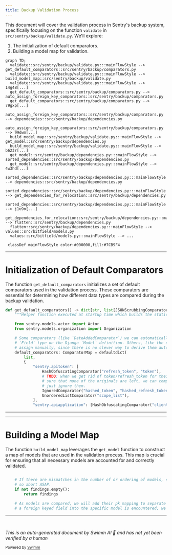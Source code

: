 ```yaml
---
title: Backup Validation Process
---
```

This document will cover the validation process in Sentry's backup system, specifically focusing on the function `validate` in `src/sentry/backup/validate.py`. We'll explore:

1. The initialization of default comparators.
2. Building a model map for validation.

```mermaid
graph TD;
  validate::src/sentry/backup/validate.py:::mainFlowStyle --> get_default_comparators::src/sentry/backup/comparators.py
  validate::src/sentry/backup/validate.py:::mainFlowStyle --> build_model_map::src/sentry/backup/validate.py
  validate::src/sentry/backup/validate.py:::mainFlowStyle --> 14g48[...]
  get_default_comparators::src/sentry/backup/comparators.py --> auto_assign_foreign_key_comparators::src/sentry/backup/comparators.py
  get_default_comparators::src/sentry/backup/comparators.py --> 79gxp[...]
  auto_assign_foreign_key_comparators::src/sentry/backup/comparators.py --> dependencies::src/sentry/backup/dependencies.py
  auto_assign_foreign_key_comparators::src/sentry/backup/comparators.py --> 99dwm[...]
  build_model_map::src/sentry/backup/validate.py:::mainFlowStyle --> get_model::src/sentry/backup/dependencies.py
  build_model_map::src/sentry/backup/validate.py:::mainFlowStyle --> b623r[...]
  get_model::src/sentry/backup/dependencies.py:::mainFlowStyle --> sorted_dependencies::src/sentry/backup/dependencies.py
  get_model::src/sentry/backup/dependencies.py:::mainFlowStyle --> 4w3hd[...]
  sorted_dependencies::src/sentry/backup/dependencies.py:::mainFlowStyle --> dependencies::src/sentry/backup/dependencies.py
  sorted_dependencies::src/sentry/backup/dependencies.py:::mainFlowStyle --> get_dependencies_for_relocation::src/sentry/backup/dependencies.py
  sorted_dependencies::src/sentry/backup/dependencies.py:::mainFlowStyle --> j1u9o[...]
  get_dependencies_for_relocation::src/sentry/backup/dependencies.py:::mainFlowStyle --> flatten::src/sentry/backup/dependencies.py
  flatten::src/sentry/backup/dependencies.py:::mainFlowStyle --> values::src/bitfield/models.py
  values::src/bitfield/models.py:::mainFlowStyle --> ...

 classDef mainFlowStyle color:#000000,fill:#7CB9F4
```

<SwmSnippet path="/src/sentry/backup/comparators.py" line="783">

---

# Initialization of Default Comparators

The function `get_default_comparators` initializes a set of default comparators used in the validation process. These comparators are essential for determining how different data types are compared during the backup validation.

```python
def get_default_comparators() -> dict[str, list[JSONScrubbingComparator]]:
    """Helper function executed at startup time which builds the static default comparators map."""

    from sentry.models.actor import Actor
    from sentry.models.organization import Organization

    # Some comparators (like `DateAddedComparator`) we can automatically assign by inspecting the
    # `Field` type on the Django `Model` definition. Others, like the ones in this map, we must
    # assign manually, since there is no clever way to derive them automatically.
    default_comparators: ComparatorMap = defaultdict(
        list,
        {
            "sentry.apitoken": [
                HashObfuscatingComparator("refresh_token", "token"),
                # TODO: when we get rid of token/refresh_token for their hashed versions, and are
                # sure that none of the originals are left, we can compare these above. Until then,
                # just ignore them.
                IgnoredComparator("hashed_token", "hashed_refresh_token", "token_last_characters"),
                UnorderedListComparator("scope_list"),
            ],
            "sentry.apiapplication": [HashObfuscatingComparator("client_id", "client_secret")],
```

---

</SwmSnippet>

<SwmSnippet path="/src/sentry/backup/validate.py" line="190">

---

# Building a Model Map

The function `build_model_map` leverages the `get_model` function to construct a map of models that are used in the validation process. This map is crucial for ensuring that all necessary models are accounted for and correctly validated.

```python

    # If there are mismatches in the number of or ordering of models, something is seriously wrong,
    # so abort ASAP.
    if not findings.empty():
        return findings

    # As models are compared, we will add their pk mapping to separate `PrimaryKeyMaps`. Then, when
    # a foreign keyed field into the specific model is encountered, we will be able to ensure that
```

---

</SwmSnippet>

&nbsp;

*This is an auto-generated document by Swimm AI 🌊 and has not yet been verified by a human*

<SwmMeta version="3.0.0" repo-id="Z2l0aHViJTNBJTNBc2VudHJ5JTNBJTNBZ2V0c2VudHJ5" repo-name="sentry"><sup>Powered by [Swimm](/)</sup></SwmMeta>
